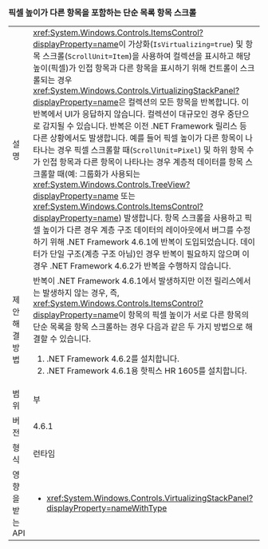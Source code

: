 ### <a name="item-scrolling-a-flat-list-with-items-of-different-pixel-height"></a>픽셀 높이가 다른 항목을 포함하는 단순 목록 항목 스크롤

|   |   |
|---|---|
|설명|<xref:System.Windows.Controls.ItemsControl?displayProperty=name>이 가상화(<code>IsVirtualizing=true</code>) 및 항목 스크롤(<code>ScrollUnit=Item</code>)을 사용하여 컬렉션을 표시하고 해당 높이(픽셀)가 인접 항목과 다른 항목을 표시하기 위해 컨트롤이 스크롤되는 경우 <xref:System.Windows.Controls.VirtualizingStackPanel?displayProperty=name>은 컬렉션의 모든 항목을 반복합니다. 이 반복에서 UI가 응답하지 않습니다. 컬렉션이 대규모인 경우 중단으로 감지될 수 있습니다. 반복은 이전 .NET Framework 릴리스 등 다른 상황에서도 발생합니다. 예를 들어 픽셀 높이가 다른 항목이 나타나는 경우 픽셀 스크롤할 때(<code>ScrollUnit=Pixel</code>) 및 하위 항목 수가 인접 항목과 다른 항목이 나타나는 경우 계층적 데이터를 항목 스크롤할 때(예: 그룹화가 사용되는 <xref:System.Windows.Controls.TreeView?displayProperty=name> 또는 <xref:System.Windows.Controls.ItemsControl?displayProperty=name>) 발생합니다. 항목 스크롤을 사용하고 픽셀 높이가 다른 경우 계층 구조 데이터의 레이아웃에서 버그를 수정하기 위해 .NET Framework 4.6.1에 반복이 도입되었습니다.  데이터가 단일 구조(계층 구조 아님)인 경우 반복이 필요하지 않으며 이 경우 .NET Framework 4.6.2가 반복을 수행하지 않습니다.|
|제안 해결 방법|반복이 .NET Framework 4.6.1에서 발생하지만 이전 릴리스에서는 발생하지 않는 경우, 즉, <xref:System.Windows.Controls.ItemsControl?displayProperty=name>이 항목의 픽셀 높이가 서로 다른 항목의 단순 목록을 항목 스크롤하는 경우 다음과 같은 두 가지 방법으로 해결할 수 있습니다.<ol><li>.NET Framework 4.6.2를 설치합니다.</li><li>.NET Framework 4.6.1용 핫픽스 HR 1605를 설치합니다.</li></ol>|
|범위|부|
|버전|4.6.1|
|형식|런타임|
|영향을 받는 API|<ul><li><xref:System.Windows.Controls.VirtualizingStackPanel?displayProperty=nameWithType></li></ul>|

